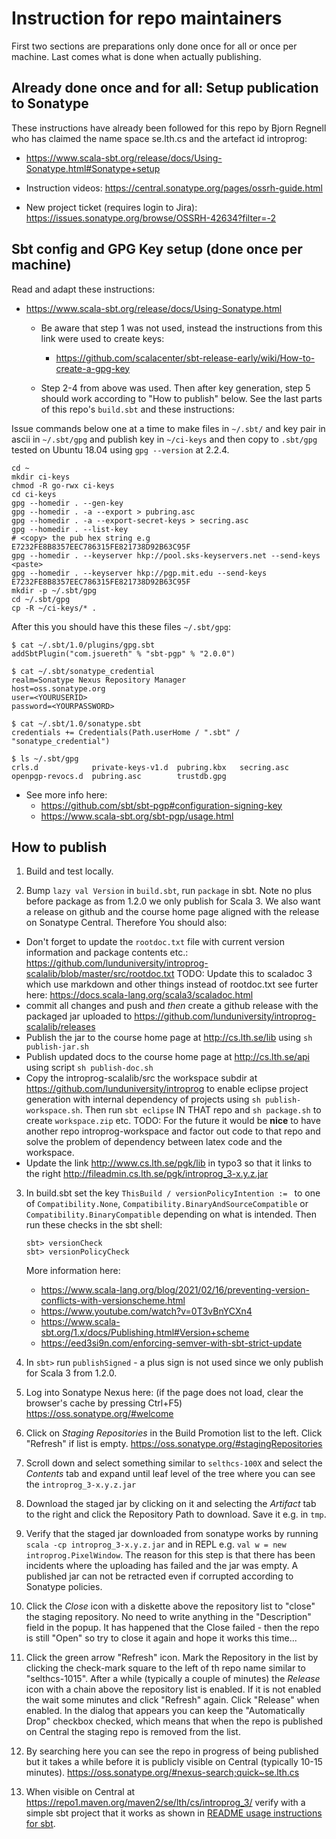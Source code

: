 # Instruction for repo maintainers

First two sections are preparations only done once for all or once per machine. Last comes what is done when actually publishing.

## Already done once and for all: Setup publication to Sonatype

These instructions have already been followed for this repo by Bjorn Regnell who has claimed the name space se.lth.cs and the artefact id introprog:

* https://www.scala-sbt.org/release/docs/Using-Sonatype.html#Sonatype+setup

* Instruction videos: https://central.sonatype.org/pages/ossrh-guide.html

* New project ticket (requires login to Jira): https://issues.sonatype.org/browse/OSSRH-42634?filter=-2

## Sbt config and GPG Key setup (done once per machine)

Read and adapt these instructions:

* https://www.scala-sbt.org/release/docs/Using-Sonatype.html
  * Be aware that step 1 was not used, instead the instructions from this link were used to create keys:
    * https://github.com/scalacenter/sbt-release-early/wiki/How-to-create-a-gpg-key

  * Step 2-4 from above was used. Then after key generation, step 5 should work according to "How to publish" below. See the last parts of this repo's `build.sbt` and these instructions:

Issue commands below one at a time to make files in `~/.sbt/` and key pair in ascii in `~/.sbt/gpg` and publish key in `~/ci-keys` and then copy to `.sbt/gpg` tested on Ubuntu 18.04 using `gpg --version` at 2.2.4. 

```
cd ~
mkdir ci-keys 
chmod -R go-rwx ci-keys
cd ci-keys
gpg --homedir . --gen-key
gpg --homedir . -a --export > pubring.asc
gpg --homedir . -a --export-secret-keys > secring.asc
gpg --homedir . --list-key  
# <copy> the pub hex string e.g E7232FE8B8357EEC786315FE821738D92B63C95F
gpg --homedir . --keyserver hkp://pool.sks-keyservers.net --send-keys <paste>
gpg --homedir . --keyserver hkp://pgp.mit.edu --send-keys E7232FE8B8357EEC786315FE821738D92B63C95F
mkdir -p ~/.sbt/gpg
cd ~/.sbt/gpg
cp -R ~/ci-keys/* .
```

After this you should have this these files `~/.sbt/gpg`:

```
$ cat ~/.sbt/1.0/plugins/gpg.sbt 
addSbtPlugin("com.jsuereth" % "sbt-pgp" % "2.0.0")

$ cat ~/.sbt/sonatype_credential 
realm=Sonatype Nexus Repository Manager
host=oss.sonatype.org
user=<YOURUSERID>
password=<YOURPASSWORD>

$ cat ~/.sbt/1.0/sonatype.sbt 
credentials += Credentials(Path.userHome / ".sbt" / "sonatype_credential")

$ ls ~/.sbt/gpg
crls.d            private-keys-v1.d  pubring.kbx   secring.asc
openpgp-revocs.d  pubring.asc        trustdb.gpg

```

* See more info here:
  - https://github.com/sbt/sbt-pgp#configuration-signing-key
  - https://www.scala-sbt.org/sbt-pgp/usage.html

## How to publish

1. Build and test locally.

2. Bump `lazy val Version` in `build.sbt`, run `package` in sbt. Note no plus before package as from 1.2.0 we only publish for Scala 3. We also want a release on github and the course home page aligned with the release on Sonatype Central. Therefore You should also:
  - Don't forget to update the `rootdoc.txt` file with current version information and package contents etc.: https://github.com/lunduniversity/introprog-scalalib/blob/master/src/rootdoc.txt
  TODO: Update this to scaladoc 3 which use markdown and other things instead of rootdoc.txt see furter here: https://docs.scala-lang.org/scala3/scaladoc.html
  - commit all changes and push and *then* create a github release with the packaged jar uploaded to https://github.com/lunduniversity/introprog-scalalib/releases
  - Publish the jar to the course home page at http://cs.lth.se/lib using  `sh publish-jar.sh`
  - Publish updated docs to the course home page at http://cs.lth.se/api using script `sh publish-doc.sh`
  - Copy the introprog-scalalib/src the workspace subdir at https://github.com/lunduniversity/introprog to enable eclipse project generation with internal dependency of projects using `sh publish-workspace.sh`. Then run `sbt eclipse` IN THAT repo and `sh package.sh` to create `workspace.zip` etc. TODO: For the future it would be **nice** to have another repo introprog-workspace and factor out code to that repo and solve the problem of dependency between latex code and the workspace.
  - Update the link http://www.cs.lth.se/pgk/lib in typo3 so that it links to the right http://fileadmin.cs.lth.se/pgk/introprog_3-x.y.z.jar

3. In build.sbt set the key `ThisBuild / versionPolicyIntention := ` to one of `Compatibility.None`, `Compatibility.BinaryAndSourceCompatible` or `Compatibility.BinaryCompatible` depending on what is intended. Then run these checks in the sbt shell: 
   ```
   sbt> versionCheck
   sbt> versionPolicyCheck
   ```
   More information here:
   * https://www.scala-lang.org/blog/2021/02/16/preventing-version-conflicts-with-versionscheme.html
   * https://www.youtube.com/watch?v=0T3vBnYCXn4
   * https://www.scala-sbt.org/1.x/docs/Publishing.html#Version+scheme
   * https://eed3si9n.com/enforcing-semver-with-sbt-strict-update


4. In `sbt>` run `publishSigned`  - a plus sign is not used since we only publish for Scala 3 from 1.2.0.

5. Log into Sonatype Nexus here: (if the page does not load, clear the browser's cache by pressing Ctrl+F5) https://oss.sonatype.org/#welcome

6. Click on *Staging Repositories* in the Build Promotion list to the left. Click "Refresh" if list is empty. https://oss.sonatype.org/#stagingRepositories

7. Scroll down and select something similar to `selthcs-100X` and select the *Contents* tab and expand until leaf level of the tree where you can see the `introprog_3-x.y.z.jar`

8. Download the staged jar by clicking on it and selecting the *Artifact* tab to the right and click the Repository Path to download. Save it e.g. in `tmp`.

9.  Verify that the staged jar downloaded from sonatype works by running `scala -cp introprog_3-x.y.z.jar` and in REPL e.g. `val w = new introprog.PixelWindow`. The reason for this step is that there has been incidents where the uploading has failed and the jar was empty. A published jar can not be retracted even if corrupted according to Sonatype policies.

10. Click the *Close* icon with a diskette above the repository list to "close" the staging repository. No need to write anything in the "Description" field in the popup. It has happened that the Close failed - then the repo is still "Open" so try to close it again and hope it works this time...

11. Click the green arrow "Refresh" icon. Mark the Repository in the list by clicking the check-mark square to the left of th repo name similar to "selthcs-1015". After a while (typically a couple of minutes) the *Release* icon with a chain above the repository list is enabled. If it is not enabled the wait some minutes and click "Refresh" again. Click "Release" when enabled. In the dialog that appears you can keep the "Automatically Drop" checkbox checked, which means that when the repo is published on Central the staging repo is removed from the list.

12. By searching here you can see the repo in progress of being published but it takes a while before it is publicly visible on Central (typically 10-15 minutes). https://oss.sonatype.org/#nexus-search;quick~se.lth.cs

13. When visible on Central at https://repo1.maven.org/maven2/se/lth/cs/introprog_3/ verify with a simple sbt project that it works as shown in [README usage instructions for sbt](https://github.com/lunduniversity/introprog-scalalib/blob/master/README.md#using-sbt).
